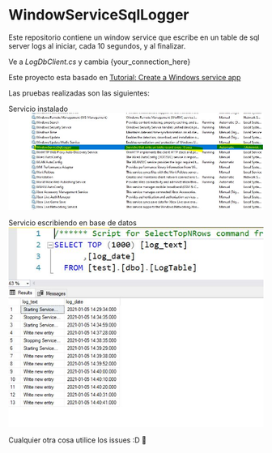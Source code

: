 # WindowServiceSqlLogger
Este repositorio contiene un window service que escribe en un table de sql server logs al iniciar, cada 10 segundos, y al finalizar.

Ve a *LogDbClient.cs*
y cambia {your_connection_here}

Este proyecto esta basado en [Tutorial: Create a Windows service app](https://docs.microsoft.com/en-us/dotnet/framework/windows-services/walkthrough-creating-a-windows-service-application-in-the-component-designer)

Las pruebas realizadas son las siguientes:

Servicio instalado
![Servicio Instalado](img/sevicelist.jpg)

Servicio escribiendo en base de datos
![Servicio Instalado](img/logtable.jpg)

Cualquier otra cosa utilice los issues :D 📢 
